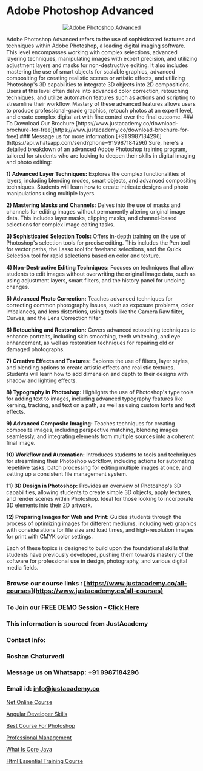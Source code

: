 # Adobe Photoshop Advanced

<p align="center">
  <a href="https://justacademy.co/course-detail/photoshop-training">
    <img src="https://justacademy.co/storage2/course_image/1676637576_course_image.webp" alt="Adobe Photoshop Advanced">
  </a>
</p>
Adobe Photoshop Advanced refers to the use of sophisticated features and techniques within Adobe Photoshop, a leading digital imaging software. This level encompasses working with complex selections, advanced layering techniques, manipulating images with expert precision, and utilizing adjustment layers and masks for non-destructive editing. It also includes mastering the use of smart objects for scalable graphics, advanced compositing for creating realistic scenes or artistic effects, and utilizing Photoshop's 3D capabilities to integrate 3D objects into 2D compositions. Users at this level often delve into advanced color correction, retouching techniques, and utilize automation features such as actions and scripting to streamline their workflow. Mastery of these advanced features allows users to produce professional-grade graphics, retouch photos at an expert level, and create complex digital art with fine control over the final outcome.
### To Download Our Brochure [https://www.justacademy.co/download-brochure-for-free](https://www.justacademy.co/download-brochure-for-free)
### Message us for more information [+91 9987184296](https://api.whatsapp.com/send?phone=919987184296)
Sure, here's a detailed breakdown of an advanced Adobe Photoshop training program, tailored for students who are looking to deepen their skills in digital imaging and photo editing:

**1) Advanced Layer Techniques:** Explores the complex functionalities of layers, including blending modes, smart objects, and advanced compositing techniques. Students will learn how to create intricate designs and photo manipulations using multiple layers.

**2) Mastering Masks and Channels:** Delves into the use of masks and channels for editing images without permanently altering original image data. This includes layer masks, clipping masks, and channel-based selections for complex image editing tasks.

**3) Sophisticated Selection Tools:** Offers in-depth training on the use of Photoshop's selection tools for precise editing. This includes the Pen tool for vector paths, the Lasso tool for freehand selections, and the Quick Selection tool for rapid selections based on color and texture.

**4) Non-Destructive Editing Techniques:** Focuses on techniques that allow students to edit images without overwriting the original image data, such as using adjustment layers, smart filters, and the history panel for undoing changes.

**5) Advanced Photo Correction:** Teaches advanced techniques for correcting common photography issues, such as exposure problems, color imbalances, and lens distortions, using tools like the Camera Raw filter, Curves, and the Lens Correction filter.

**6) Retouching and Restoration:** Covers advanced retouching techniques to enhance portraits, including skin smoothing, teeth whitening, and eye enhancement, as well as restoration techniques for repairing old or damaged photographs.

**7) Creative Effects and Textures:** Explores the use of filters, layer styles, and blending options to create artistic effects and realistic textures. Students will learn how to add dimension and depth to their designs with shadow and lighting effects.

**8) Typography in Photoshop:** Highlights the use of Photoshop's type tools for adding text to images, including advanced typography features like kerning, tracking, and text on a path, as well as using custom fonts and text effects.

**9) Advanced Composite Imaging:** Teaches techniques for creating composite images, including perspective matching, blending images seamlessly, and integrating elements from multiple sources into a coherent final image.

**10) Workflow and Automation:** Introduces students to tools and techniques for streamlining their Photoshop workflow, including actions for automating repetitive tasks, batch processing for editing multiple images at once, and setting up a consistent file management system.

**11) 3D Design in Photoshop:** Provides an overview of Photoshop's 3D capabilities, allowing students to create simple 3D objects, apply textures, and render scenes within Photoshop. Ideal for those looking to incorporate 3D elements into their 2D artwork.

**12) Preparing Images for Web and Print:** Guides students through the process of optimizing images for different mediums, including web graphics with considerations for file size and load times, and high-resolution images for print with CMYK color settings.

Each of these topics is designed to build upon the foundational skills that students have previously developed, pushing them towards mastery of the software for professional use in design, photography, and various digital media fields.

### Browse our course links : [https://www.justacademy.co/all-courses](https://www.justacademy.co/all-courses) 
### To Join our FREE DEMO Session - [Click Here](https://www.justacademy.co/register-for-course-demo)


### This information is sourced from JustAcademy
### Contact Info:
### Roshan Chaturvedi
### Message us on Whatsapp: [+91 9987184296](https://api.whatsapp.com/send?phone=919987184296)
### Email id: [info@justacademy.co](mailto:info@justacademy.co)
                
[Net Online Course](https://www.linkedin.com/pulse/net-online-course-justacademy-houston-mf8gf?trackingId=f2w%2F3W2YdZjCHZgLTj8a5Q%3D%3D&lipi=urn%3Ali%3Apage%3Ad_flagship3_company_admin%3B5RzDF0CIQxuDMHcL3MgYhA%3D%3D)

[Angular Developer Skills](https://www.linkedin.com/pulse/angular-developer-skills-justacademy-coimbatore-cftrc?trackingId=0dsjV9Nep1Kj%2BuPpitIyqQ%3D%3D&lipi=urn%3Ali%3Apage%3Ad_flagship3_company_admin%3BfmlpQlw4RxKd%2FcK9A3mwCQ%3D%3D)

[Best Course For Photoshop](https://medium.com/@ranemanish460/best-course-for-photoshop-18b381cb10b4)

[Professional Management](https://medium.com/@ranemanish460/professional-management-1e506c25d47d)

[What Is Core Java](https://justacademyin.github.io/justacademy/what-is-core-java)

[Html Essential Training Course](https://justacademyin.github.io/justacademy/html-essential-training-course)

